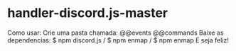 # handler-discord.js-master

 Como usar:
 Crie uma pasta chamada: @@events @@commands
 Baixe as dependencias: $ npm discord.js / $ npm enmap / $ npm enmap
 E seja feliz!
